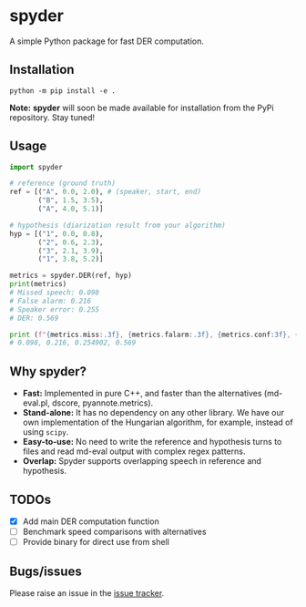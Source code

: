 # spyder

A simple Python package for fast DER computation.

## Installation

```shell
python -m pip install -e .
```

**Note:** **spyder** will soon be made available for installation from the PyPi repository. Stay tuned!

## Usage

```python
import spyder

# reference (ground truth)
ref = [("A", 0.0, 2.0), # (speaker, start, end)
       ("B", 1.5, 3.5),
       ("A", 4.0, 5.1)]

# hypothesis (diarization result from your algorithm)
hyp = [("1", 0.0, 0.8),
       ("2", 0.6, 2.3),
       ("3", 2.1, 3.9),
       ("1", 3.8, 5.2)]

metrics = spyder.DER(ref, hyp)
print(metrics)
# Missed speech: 0.098 
# False alarm: 0.216 
# Speaker error: 0.255 
# DER: 0.569

print (f"{metrics.miss:.3f}, {metrics.falarm:.3f}, {metrics.conf:3f}, {metrics.der:.3f}")
# 0.098, 0.216, 0.254902, 0.569
```

## Why spyder?

* __Fast:__ Implemented in pure C++, and faster than the alternatives (md-eval.pl,
dscore, pyannote.metrics).
* __Stand-alone:__ It has no dependency on any other library. We have our own 
implementation of the Hungarian algorithm, for example, instead of using `scipy`.
* __Easy-to-use:__ No need to write the reference and hypothesis turns to files and
read md-eval output with complex regex patterns.
* __Overlap:__ Spyder supports overlapping speech in reference and hypothesis.

## TODOs

 - [x] Add main DER computation function
 - [ ] Benchmark speed comparisons with alternatives
 - [ ] Provide binary for direct use from shell

## Bugs/issues

Please raise an issue in the [issue tracker](https://github.com/desh2608/spyder/issues).
